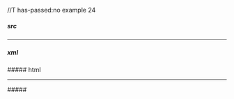 //T has-passed:no
example 24
##### src
- - - -    
##### xml
<?xml version="1.0" encoding="UTF-8"?>
<!DOCTYPE document SYSTEM "CommonMark.dtd">
<document xmlns="http://commonmark.org/xml/1.0">
  <thematic_break />
</document>
##### html
<hr />
#####
